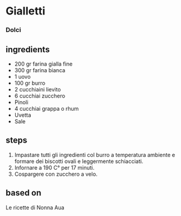 



# Gialletti
  
### Dolci
## ingredients
  
* 200 gr farina gialla fine  
* 300 gr farina bianca  
* 1 uovo  
* 100 gr burro  
* 2 cucchiaini lievito  
* 6 cucchiai zucchero  
* Pinoli  
* 4 cucchiai grappa o rhum  
* Uvetta  
* Sale
## steps
  
1. Impastare tutti gli ingredienti col burro a temperatura ambiente e formare dei biscotti ovali e leggermente schiacciati.   
1. Infornare a 190 C° per 17 minuti.  
1. Cospargere con zucchero a velo.
## based on
  
Le ricette di Nonna Aua